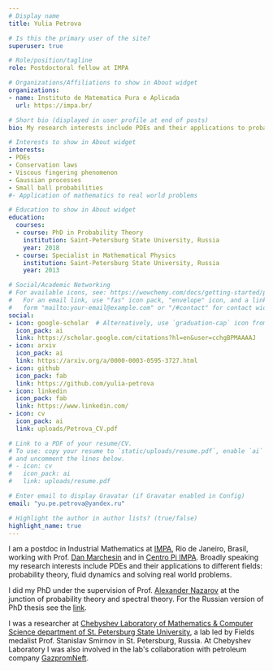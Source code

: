 ```yaml
---
# Display name
title: Yulia Petrova

# Is this the primary user of the site?
superuser: true

# Role/position/tagline
role: Postdoctoral fellow at IMPA

# Organizations/Affiliations to show in About widget
organizations:
- name: Instituto de Matematica Pura e Aplicada
  url: https://impa.br/

# Short bio (displayed in user profile at end of posts)
bio: My research interests include PDEs and their applications to probability theory, fluid dynamics and applications.

# Interests to show in About widget
interests:
- PDEs 
- Conservation laws
- Viscous fingering phenomenon
- Gaussian processes 
- Small ball probabilities
#- Application of mathematics to real world problems

# Education to show in About widget
education:
  courses:
  - course: PhD in Probability Theory
    institution: Saint-Petersburg State University, Russia
    year: 2018
  - course: Specialist in Mathematical Physics
    institution: Saint-Petersburg State University, Russia
    year: 2013

# Social/Academic Networking
# For available icons, see: https://wowchemy.com/docs/getting-started/page-builder/#icons
#   For an email link, use "fas" icon pack, "envelope" icon, and a link in the
#   form "mailto:your-email@example.com" or "/#contact" for contact widget.
social:
- icon: google-scholar  # Alternatively, use `graduation-cap` icon from `fas` icon pack
  icon_pack: ai
  link: https://scholar.google.com/citations?hl=en&user=cchgBPMAAAAJ
- icon: arxiv
  icon_pack: ai
  link: https://arxiv.org/a/0000-0003-0595-3727.html
- icon: github
  icon_pack: fab
  link: https://github.com/yulia-petrova
- icon: linkedin
  icon_pack: fab
  link: https://www.linkedin.com/
- icon: cv
  icon_pack: ai
  link: uploads/Petrova_CV.pdf

# Link to a PDF of your resume/CV.
# To use: copy your resume to `static/uploads/resume.pdf`, enable `ai` icons in `params.toml`, 
# and uncomment the lines below.
# - icon: cv
#   icon_pack: ai
#   link: uploads/resume.pdf

# Enter email to display Gravatar (if Gravatar enabled in Config)
email: "yu.pe.petrova@yandex.ru"

# Highlight the author in author lists? (true/false)
highlight_name: true
---
```


I am a postdoc in Industrial Mathematics at [IMPA](https://impa.br/), Rio de Janeiro, Brasil, working with Prof. [Dan Marchesin](https://web.archive.org/web/20210815113601/https://marchesi.impa.br/Home) and in [Centro Pi IMPA](https://centropi.impa.br/). Broadly speaking my research interests include PDEs and their applications to different fields: probability theory, fluid dynamics and solving real world problems.

I did my PhD under the supervision of Prof. [Alexander Nazarov](https://www.researchgate.net/scientific-contributions/Alexander-I-Nazarov-53574797) at the junction of probability theory and spectral theory. For the Russian version of PhD thesis see the [link](https://www.pdmi.ras.ru/pdmi/system/files/dissertations/dissertation_PETROVA_2018-07-09.pdf).

I was a researcher at [Chebyshev Laboratory of Mathematics & Computer Science department of St. Petersburg State University](https://chebyshev.spbu.ru/), a lab led by Fields medalist Prof. Stanislav Smirnov in St. Petersburg, Russia. At Chebyshev Laboratory I was also involved in the lab's collaboration with petroleum company [GazpromNeft](https://www.gazprom-neft.com/).

<!--
{{< icon name="download" pack="fas" >}} Download my {{< staticref "uploads/demo_resume.pdf" "newtab" >}}resumé{{< /staticref >}}.
-->
